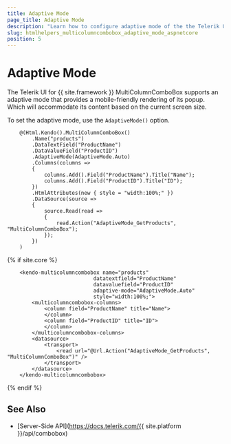 ```yaml
---
title: Adaptive Mode
page_title: Adaptive Mode
description: "Learn how to configure adaptive mode of the the Telerik UI MultiColumnComboBox component for {{ site.framework }}."
slug: htmlhelpers_multicolumncombobox_adaptive_mode_aspnetcore
position: 5
---
```


# Adaptive Mode

The Telerik UI for {{ site.framework }} MultiColumnComboBox supports an adaptive mode that provides a mobile-friendly rendering of its popup. Which will accommodate its content based on the current screen size.

To set the adaptive mode, use the `AdaptiveMode()` option.

```HtmlHelper
    @(Html.Kendo().MultiColumnComboBox()
        .Name("products")
        .DataTextField("ProductName")
        .DataValueField("ProductID")
        .AdaptiveMode(AdaptiveMode.Auto)
        .Columns(columns =>
        {
            columns.Add().Field("ProductName").Title("Name");
            columns.Add().Field("ProductID").Title("ID");
        })
        .HtmlAttributes(new { style = "width:100%;" })
        .DataSource(source =>
        {
            source.Read(read =>
            {
                read.Action("AdaptiveMode_GetProducts", "MultiColumnComboBox");
            });
        })
    )
```
{% if site.core %}
```TagHelper
    <kendo-multicolumncombobox name="products"
                            datatextfield="ProductName"
                            datavaluefield="ProductID"
                            adaptive-mode="AdaptiveMode.Auto"
                            style="width:100%;">
        <multicolumncombobox-columns>
            <column field="ProductName" title="Name">
            </column>
            <column field="ProductID" title="ID">
            </column>
        </multicolumncombobox-columns>
        <datasource>
            <transport>
                <read url="@Url.Action("AdaptiveMode_GetProducts", "MultiColumnComboBox")" />
            </transport>
        </datasource>
    </kendo-multicolumncombobox>
```
{% endif %}

## See Also

* [Server-Side API](https://docs.telerik.com/{{ site.platform }}/api/combobox)